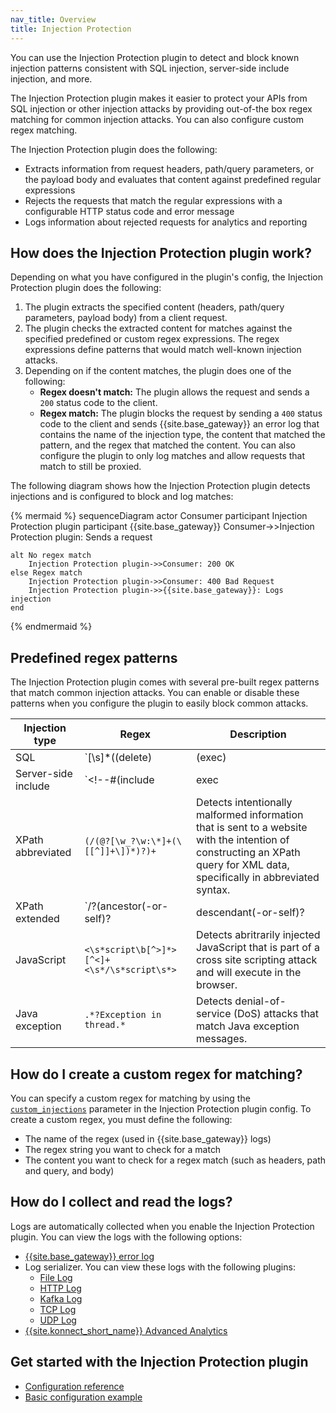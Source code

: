 ```yaml
---
nav_title: Overview
title: Injection Protection
---
```


You can use the Injection Protection plugin to detect and block known injection patterns consistent with SQL injection, server-side include injection, and more.

The Injection Protection plugin makes it easier to protect your APIs from SQL injection or other injection attacks by providing out-of-the box regex matching for common injection attacks. 
You can also configure custom regex matching.

The Injection Protection plugin does the following: 
* Extracts information from request headers, path/query parameters, or the payload body and evaluates that content against predefined regular expressions
* Rejects the requests that match the regular expressions with a configurable HTTP status code and error message
* Logs information about rejected requests for analytics and reporting

## How does the Injection Protection plugin work?

Depending on what you have configured in the plugin's config, the Injection Protection plugin does the following:

1. The plugin extracts the specified content (headers, path/query parameters, payload body) from a client request.
1. The plugin checks the extracted content for matches against the specified predefined or custom regex expressions. 
The regex expressions define patterns that would match well-known injection attacks.
1. Depending on if the content matches, the plugin does one of the following:
    * **Regex doesn't match:** The plugin allows the request and sends a `200` status code to the client.
    * **Regex match:** The plugin blocks the request by sending a `400` status code to the client and sends 
    {{site.base_gateway}} an error log that contains the name of the injection type, the content that matched the pattern, and the regex that matched the content. 
    You can also configure the plugin to only log matches and allow requests that match to still be proxied.

The following diagram shows how the Injection Protection plugin detects injections and is configured to block and log matches:

<!--vale off-->
{% mermaid %}
sequenceDiagram
    actor Consumer
    participant Injection Protection plugin
    participant {{site.base_gateway}}
    Consumer->>Injection Protection plugin: Sends a request

    alt No regex match
        Injection Protection plugin->>Consumer: 200 OK
    else Regex match
        Injection Protection plugin->>Consumer: 400 Bad Request
        Injection Protection plugin->>{{site.base_gateway}}: Logs injection 
    end
{% endmermaid %}
<!--vale on-->

## Predefined regex patterns

The Injection Protection plugin comes with several pre-built regex patterns that match common injection attacks. 
You can enable or disable these patterns when you configure the plugin to easily block common attacks.

| Injection type | Regex | Description |
|----------------|-------|-------------|
| SQL | `[\s]*((delete)|(exec)|(drop\s*table)|(insert)|(shutdown)|(update)|(\bor\b))` | Detects injection of a SQL query using the input data from the client to the application. |
| Server-side include | `<!--#(include|exec|echo|config|printenv)\s+.*` | Detects scripts injected in HTML pages. |
| XPath abbreviated | `(/(@?[\w_?\w:\*]+(\[[^]]+\])*)?)+` | Detects intentionally malformed information that is sent to a website with the intention of constructing an XPath query for XML data, specifically in abbreviated syntax. |
| XPath extended | `/?(ancestor(-or-self)?|descendant(-or-self)?|following(-sibling))` | Detects intentionally malformed information that is sent to a website with the intention of constructing an XPath query for XML data, specifically in the full syntax. |
| JavaScript | `<\s*script\b[^>]*>[^<]+<\s*/\s*script\s*>` | Detects abritrarily injected JavaScript that is part of a cross site scripting attack and will execute in the browser. 
| Java exception | `.*?Exception in thread.*` | Detects denial-of-service (DoS) attacks that match Java exception messages. |

## How do I create a custom regex for matching?

You can specify a custom regex for matching by using the [`custom_injections`](/hub/kong-inc/injection-protection/configuration/#config-custom_injections) parameter in the Injection Protection plugin config. 
To create a custom regex, you must define the following:

* The name of the regex (used in {{site.base_gateway}} logs)
* The regex string you want to check for a match
* The content you want to check for a regex match (such as headers, path and query, and body)

## How do I collect and read the logs?

Logs are automatically collected when you enable the Injection Protection plugin. You can view the logs with the following options:

* [{{site.base_gateway}} error log](/gateway/latest/production/logging/)
* Log serializer. You can view these logs with the following plugins:
    * [File Log](/hub/kong-inc/file-log/)
    * [HTTP Log](/hub/kong-inc/http-log/)
    * [Kafka Log](/hub/kong-inc/kafka-log/)
    * [TCP Log](/hub/kong-inc/tcp-log/)
    * [UDP Log](/hub/kong-inc/udp-log/)
* [{{site.konnect_short_name}} Advanced Analytics](/konnect/analytics/) <!--though i'm not sure if they will do anything with them yet--> 


## Get started with the Injection Protection plugin
* [Configuration reference](/hub/kong-inc/injection-protection/configuration/)
* [Basic configuration example](/hub/kong-inc/injection-protection/how-to/basic-example/)